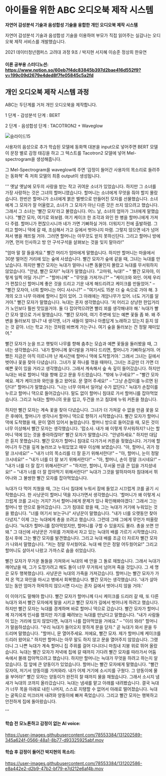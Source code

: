 





# 아이들을 위한 ABC 오디오북 제작 시스템

**자연어 감성분석 기술과 음성합성 기술을 융합한 개인 오디오북 제작 시스템**

자연어 감성분석 기술과 음성합성 기술을 이용하여 부모가 직접 읽어주는 실감나는 오디오북 제작 서비스를 개발했습니다.

2021 데이터청년캠퍼스 고려대 과정 9조 / 박지현 서지혜 이승준 정상희 한유연


#### 이론 공부용 스터디노션: <https://www.notion.so/60eb7f4dc83845b397d2bae416d552f9?v=199c09d2679e4ded8f7fe05845c5a2fd>






## 개인 오디오북 제작 시스템 과정 

ABC는 두단계를 거처 개인 오디오북을 제작합니다. 

1 단계 - 감성분석 단계 : BERT

2 단계 - 음성합성 단계 : TACOTRON2 + Waveglow

![슬라이드15](https://user-images.githubusercontent.com/78553384/131202212-62802bc7-e3ce-44e0-bfc2-63c929e376aa.PNG)

사용자의 음성으로 추가 학습된 모델에 동화책 대본을 input으로 넣어주면 BERT 모델이 문장 별로 감정 태깅을 하고 그 텍스트를 Tacotron2 모델에 넣어 Mel-spectrogram을 생성해줍니다. 

그 Mel-Spectrogram을 waveglow에 주면 ‘감정이 들어간 사용자의 목소리로 들려주는 동화책’ 즉 저희 모델의 최종 output이 생성됩니다. 



'''
옛날 옛날에 모두의 사랑을 받는 작고 귀여운 소녀가 있었습니다. 하지만 그 소녀를 가장 사랑하는 것은 그녀의 할머니였습니다. 할머니는 소녀에게 무엇을 줘야 할지 몰랐습니다. 한번은 할머니가 소녀에게 붉은 벨벳으로 만들어진 모자를 선물했습니다. 소녀에게 그 모자가 잘 어울렸고, 소녀가 그 모자가 아닌 다른 것은 쓰지 않으려고 했습니다. 그래서 그 소녀는 '빨간 모자'라고 불렸습니다. 어느 날, 소녀의 엄마가 그녀에게 말했습니다. "빨간 모자, 여기로 와보렴. 여기 케이크 한 조각과 와인 한 병을 할머니에게 가져다 주렴. 할머니가 편찮으시니까 네가 가면 기뻐하실 거야. 더워지기 전에 출발하렴. 그리고 할머니 댁에 갈 때, 조심해서 가고 길에서 벗어나지 마렴. 그렇지 않으면 네가 넘어져서 병을 깨뜨릴 거야. 그러면 할머니는 아무것도 받지 못하신단다. 그리고 할머니 방에 가면, 먼저 인사하고 방 안 구석구석을 살펴보는 것을 잊지 말아라!"

"엄마 말 잘 들을게요." 빨간 머리가 엄마에게 말했습니다. 하지만 할머니는 마을에서 30분 떨어진 거리에 있는 숲에 사셨습니다. 빨간 모자가 숲에 같을 때, 그녀는 늑대를 만났습니다. 하지만 빨간 모자는 늑대가 얼마나 나쁜 동물인지 몰랐고 늑대를 무서워하지 않았습니다. "안녕, 빨간 모자!" 늑대가 말했습니다. "고마워, 늑대!" – " 빨간 모자야, 이렇게 일찍 어딜 가니?" – "할머니께" – "무엇을 가져가니?" – "케이크와 와인. 어제 우리가 편찮으신 할머니께 좋은 것을 드리고 기운 내게 해드리려고 케이크를 만들었어." – "빨간 모자야, 너희 할머니는 어디 사시니?" – "여기서도 15분 더 숲 속으로 가야 해. 3개의 오크 나무 아래에 할머니 집이 있어. 그 아래에는 개암나무가 있어. 너도 거기를 알거야." 빨간 모자가 말했습니다. 늑대는 혼자 생각했습니다. '저 어리고 상냥한 한입거리가 노인보다 훨씬 맛있을거야. 둘 다 잡아먹으려면 빨리 꾀를 생각해내야 해.' 늑대가 빨간 모자 옆으로 가서 말했습니다. "빨간 모자야, 여기 주변에 있는 예쁜 꽃들 좀 봐. 왜 주변을 둘러보지 않니? 내 생각엔, 너가 새들이 얼마나 아름답게 노래하고 있는지 듣지 않는 것 같아. 너는 학교 가는 것처럼 바쁘게 가는구나. 여기 숲을 둘러보는 건 정말 재미있어."

빨간 모자가 눈을 뜨고 햇빛이 나무를 향해 춤추는 모습과 예쁜 꽃들을 둘러봤을 때, 그녀는 생각했습니다. '내가 할머니께 꽃다발을 가져다 드리면, 할머니가 기뻐하실거야. 어쨌든 지금은 아직 이르니까 난 제시간에 할머니 댁에 도착할거야.' 그래서 그녀는 길에서 벗어나 꽃을 찾아 다녔습니다. 그녀가 꽃 하나를 꺾을 때마다, 그녀는 조금만 더 가면 더 예쁜 꽃이 있을 거라고 생각했습니다. 그래서 계속해서 숲 속 깊이 들어갔습니다. 하지만 늑대는 바로 할머니 댁을 향해 갔고 문을 두드렸습니다. "밖에 누구세요?" – "빨간 모자에요. 제가 케이크와 와인을 들고 왔어요. 문 열어 주세요!" – "그냥 손잡이를 누르면 된단다!" 할머니가 말했습니다. "나는 너무 아파서 일어날 수가 없단다." 늑대가 손잡이를 누르고 할머니 댁으로 들어갔습니다. 말도 없이 할머니 침대로 가서 할머니를 잡아먹었습니다. 그리고 늑대는 할머니의 옷을 입고, 두건을 쓰고 침대에 누워 커튼을 쳤습니다.

하지만 빨간 모자는 계속 꽃을 찾아 다녔습니다. 그녀가 더 가져갈 수 없을 만큼 꽃을 모은 후에야, 할머니가 생각나서 할머니 댁으로 향하기 시작했습니다. 빨간 모자가 할머니 댁에 도착했을 때, 문이 열려 있어서 놀랐습니다. 할머니 방으로 들어갔을 때, 모든 것이 너무 이상해서 빨간 모자는 생각했습니다. '맙소사. 내가 왜 이렇게 무서워하지? 나는 할머니 댁에 있는 것을 좋아하잖아!' 빨간 모자가 말했습니다. "안녕하세요." 하지만 대답은 듣지 못했습니다. 빨간 모자가 할머니 침대로 다가가서 커튼을 젖혔습니다. 거기에 할머니가 두건을 깊게 눌러쓰고 누워있었고 매우 이상해 보였습니다. "아, 할머니, 귀가 정말 크시네요!" – "내가 너의 목소리를 더 잘 듣기 위해서란다!" – "아, 할머니, 눈이 정말 크시네요!" – "내가 너를 더 잘 보기 위해서란다!" – "아, 할머니, 손이 정말 크시네요!" – "내가 너를 더 잘 잡기 위해서란다!" – "하지만, 할머니, 무서울 만큼 큰 입을 가지셨네요!" – "내가 너를 더 잘 잡아먹기 위해서란다!" 늑대가 그것을 말하자마자 침대에서 뛰어나와 그 불쌍한 빨간 모자를 잡아먹었습니다.

늑대가 다 먹어 치웠을 때, 그는 다시 침대에 누워서 잠에 들었고 시끄럽게 코를 골기 시작했습니다. 한 사냥꾼이 할머니 댁을 지나가면서 생각했습니다. '할머니가 왜 이렇게 시끄럽게 코를 고시는 거지? 가서 할머니에게 문제가 있나 확인해봐야겠다.' 그래서 그는 할머니 방 안으로 들어갔습니다. 그가 침대로 왔을 때, 그는 늑대가 거기에 누워있는 것을 봤습니다. "너를 여기서 보는구나" 사냥꾼이 말했습니다. "내가 너를 오랫동안 찾아다녔지." 이제 그는 늑대에게 총을 쏘려고 했습니다. 그런데 그때 그에게 무언가 떠올랐습니다. '늑대가 할머니를 잡아먹었지만, 할머니를 구할 수 있을지도 몰라. 총을 쏘면 안돼." 그 대신에 사냥꾼은 가위를 가져와서 자고 있는 늑대의 배를 가르기 시작했습니다. 잠시 후에 그는 빨간 모자를 발견했습니다. 그리고 늑대 배를 조금 더 자르자 빨간 모자가 나와서 말했습니다. "저는 정말 무서웠어요. 늑대 배 안은 정말 어두웠어요!" 그리고 할머니도 살아서 나왔고 가까스로 숨을 쉬었습니다.

빨간 모자가 무거운 돌들을 가져와서 늑대의 배 안을 그 돌로 채웠습니다. 그래서 늑대가 깨어났을 때, 그가 도망가려고 해도 돌이 너무 무거워서 넘어져 죽을 것입니다. 그 세 명은 모두 행복했습니다. 사냥꾼은 늑대의 가죽을 가져갔습니다. 할머니는 빨간 모자가 가져 온 먹고 와인을 마시고 병에서 회복했습니다. 빨간 모자는 생각했습니다. '내가 살아있는 동안 엄마가 허락하지 않으시면 다시는 혼자 길에서 벗어나지 않을 거야.'


이 이야기도 말해야 합니다. 빨간 모자가 할머니께 다시 케이크를 드리러 갈 때, 또 다른 늑대가 와서 빨간 모자에게 말을 시키고 빨간 모자가 길에서 벗어나게 하려고 했습니다. 하지만 빨간 모자는 늑대를 경계하며 바로 할머니 댁으로 갔습니다. 빨간 모자가 할머니께 자기에게 인사를 했지만 자기를 째려보는 늑대를 만났다고 말했습니다. "내가 사람들이 있는 거리에 있지 않았다면, 늑대가 나를 잡아먹었을 거에요." – "이리 와라" 할머니가 말씀하셨습니다. "우리 늑대가 들어오지 못하게 문을 닫자." 곧 늑대가 와서 문을 두드리며 말했습니다. "할머니, 문 열어주세요. 저에요, 빨간 모자. 제가 할머니께 케이크를 드리러 왔어요." 하지만 할머니는 아무 말도 하지 않고 문을 열어주지 않았습니다. 그랬더니 그 나쁜 늑대가 계속 할머니 집 주위를 걸어 다니더니 마침내 지붕 위로 뛰어 올랐습니다. 늑대는 빨간 모자가 저녁에 집에 갈 때까지 기다려 빨간 모자를 따라가서 어둠 속에서 몰래 잡아먹으려고 했습니다. 하지만 할머니는 늑대가 무엇을 하려고 하는지 알았습니다. 집 앞에 큰 양동이가 있었습니다. 할머니는 빨간 모자에게 말했습니다. "빨간 모자야, 저기서 양동이를 가져와라. 내가 어제 거기에 소시지를 구웠다. 그 양동이에 물을 부어라!" 빨간 모자는 양동이가 완전히 찰 때까지 물을 채웠습니다. 그래서 소시지 냄새가 늑대의 코까지 올라갔습니다. 늑대는 냄새를 맡고 아래를 내려봤습니다. 결국 늑대가 너무 목을 아래로 내린 나머지, 스스로 지탱할 수 없어서 아래로 떨어졌습니다. 늑대는 굴뚝으로 미끄러져 내려와 양동이에 빠져 죽었습니다. 그리고 빨간 모자는 행복하고 안전하게 집에 돌아왔습니다.

'''



#### 학습 전 모노톤하고 감정이 없는 AI voice: 

https://user-images.githubusercontent.com/78553384/131202589-345a624f-0566-48a1-8b77-d93325925abf.mov



#### 학습 후 감정이 들어간 박지현의 목소리:

https://user-images.githubusercontent.com/78553384/131202586-e8a442e2-d2b9-47b2-bf79-e7d212e6af4b.mov








